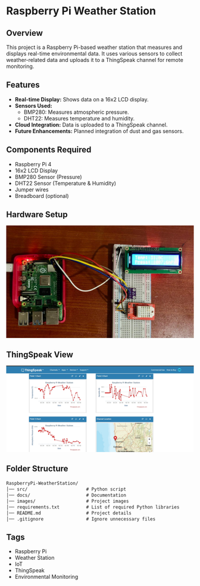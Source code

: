 # Raspberry Pi Weather Station

## Overview
This project is a Raspberry Pi-based weather station that measures and displays real-time environmental data. It uses various sensors to collect weather-related data and uploads it to a ThingSpeak channel for remote monitoring.

## Features
- **Real-time Display:** Shows data on a 16x2 LCD display.
- **Sensors Used:**
  - BMP280: Measures atmospheric pressure.
  - DHT22: Measures temperature and humidity.
- **Cloud Integration:** Data is uploaded to a ThingSpeak channel.
- **Future Enhancements:** Planned integration of dust and gas sensors.

## Components Required
- Raspberry Pi 4
- 16x2 LCD Display
- BMP280 Sensor (Pressure)
- DHT22 Sensor (Temperature & Humidity)
- Jumper wires
- Breadboard (optional)

## Hardware Setup
![Hardware Setup](images/hardware_setup.jpg)

## ThingSpeak View
![ThingSpeak View](images/thingspeak_display.jpg)

## Folder Structure
```
RaspberryPi-WeatherStation/
│── src/                      # Python script
│── docs/                     # Documentation
│── images/                   # Project images
│── requirements.txt          # List of required Python libraries
│── README.md                 # Project details
│── .gitignore                # Ignore unnecessary files
```

## Tags
- Raspberry Pi
- Weather Station
- IoT
- ThingSpeak
- Environmental Monitoring
